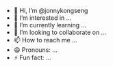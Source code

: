 - 👋 Hi, I’m @jonnykongseng
- 👀 I’m interested in ...
- 🌱 I’m currently learning ...
- 💞️ I’m looking to collaborate on ...
- 📫 How to reach me ...
- 😄 Pronouns: ...
- ⚡ Fun fact: ...

<!---
jonnykongseng/jonnykongseng is a ✨ special ✨ repository because its `README.md` (this file) appears on your GitHub profile.
You can click the Preview link to take a look at your changes.
--->
